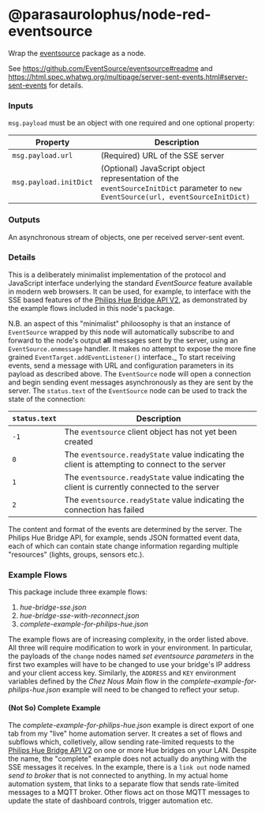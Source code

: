 # @parasaurolophus/node-red-eventsource

Wrap the [eventsource](https://github.com/EventSource/eventsource) package as a node.

See <https://github.com/EventSource/eventsource#readme> and <https://html.spec.whatwg.org/multipage/server-sent-events.html#server-sent-events> for details.

### Inputs

`msg.payload` must be an object with one required and one optional property:

| Property               | Description                                                                                                                       |
|------------------------|-----------------------------------------------------------------------------------------------------------------------------------|
| `msg.payload.url`      | (Required) URL of the SSE server                                                                                                  |
| `msg.payload.initDict` | (Optional) JavaScript object representation of the `eventSourceInitDict` parameter to `new EventSource(url, eventSourceInitDict)` |

### Outputs

An asynchronous stream of objects, one per received server-sent event.

### Details

This is a deliberately minimalist implementation of the protocol and JavaScript interface underlying the standard <i>EventSource</i> feature available in modern web browsers.
It can be used, for example, to interface with the SSE based features of the [Philips Hue Bridge API V2](https://developers.meethue.com/develop/hue-api-v2/core-concepts/#events),
as demonstrated by the example flows included in this node's package.

N.B. an aspect of this "minimalist" philoosophy is that an instance of `EventSource` wrapped by this node will automatically subscribe to and forward to the node's output **all**
messages sent by the server, using an `EventSource.onmessage` handler. It makes no attempt to expose the more fine grained `EventTarget.addEventListener()` interface._ To start
receiving events, send a message with URL and configuration parameters in its payload as described above. The `EventSource` node will open a connection and begin sending
event messages asynchronously as they are sent by the server. The `status.text` of the `EventSource` node can be used to track the state of the connection:

| `status.text` | Description                                                                                     |
|---------------|-------------------------------------------------------------------------------------------------|
| `-1`          | The `eventsource` client object has not yet been created                                        |
|  `0`          | The `eventsource.readyState` value indicating the client is attempting to connect to the server |
|  `1`          | The `eventsource.readyState` value indicating the client is currently connected to the server   |
|  `2`          | The `eventsource.readyState` value indicating the connection has failed                         |

The content and format of the events are determined by the server. The Philips Hue Bridge API, for example, sends JSON formatted event data, each of which can contain state
change information regarding multiple "resources" (lights, groups, sensors etc.).

### Example Flows

This package include three example flows:

1. _hue-bridge-sse.json_
2. _hue-bridge-sse-with-reconnect.json_
3. _complete-example-for-philips-hue.json_

The example flows are of increasing complexity, in the order listed above. All three will require modification to work in your environment. In particular, the payloads
of the `change` nodes named _set eventsource parameters_ in the first two examples will have to be changed to use your bridge's IP address and your client access key.
Similarly, the `ADDRESS` and `KEY` environment variables defined by the _Chez Nous Main_ flow in the _complete-example-for-philips-hue.json_ example will need to be changed
to reflect your setup.

#### (Not So) Complete Example

The _complete-example-for-philips-hue.json_ example is direct export of one tab from my "live" home automation server. It creates a set of flows and subflows which,
colletively, allow sending rate-limited requests to the [Philips Hue Bridge API V2](https://developers.meethue.com/develop/hue-api-v2/) on one or more Hue bridges
on your LAN. Despite the name, the "complete" example does not actually do anything with the SSE messages it receives. In the example, there is a `link out` node
named _send to broker_ that is not connected to anything. In my actual home automation system, that links to a separate flow that sends rate-limited messages
to a MQTT broker. Other flows act on those MQTT messages to update the state of dashboard controls, trigger automation etc.
